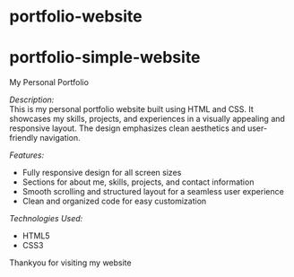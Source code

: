 # portfolio-website
# portfolio-simple-website
My Personal Portfolio  

*Description:*  
This is my personal portfolio website built using HTML and CSS. It showcases my skills, projects, and experiences in a visually appealing and responsive layout. The design emphasizes clean aesthetics and user-friendly navigation.  

*Features:*  
- Fully responsive design for all screen sizes  
- Sections for about me, skills, projects, and contact information  
- Smooth scrolling and structured layout for a seamless user experience  
- Clean and organized code for easy customization  

*Technologies Used:*  
- HTML5  
- CSS3  

Thankyou for visiting my website
  
